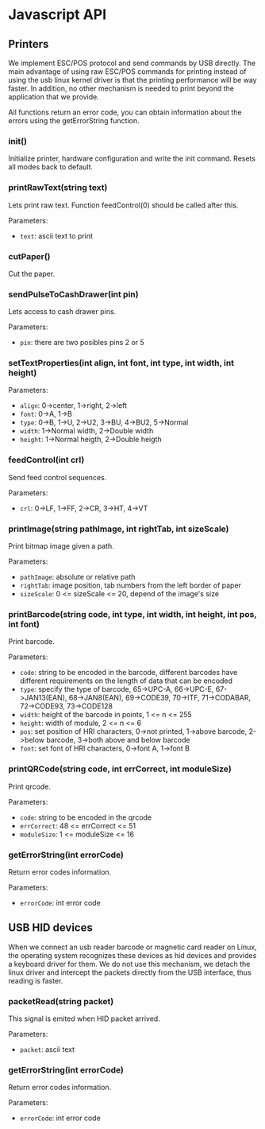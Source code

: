 # Javascript API

## Printers

We implement ESC/POS protocol and send commands by USB directly. 
The main advantage of using raw ESC/POS commands for printing instead 
of using the usb linux kernel driver is that the printing performance will be way faster.
In addition, no other mechanism is needed to print beyond the application that we provide.

All functions return an error code, you can obtain information about the errors
using the getErrorString function.

### init()

Initialize printer, hardware configuration and write the init command.
Resets all modes back to default.

### printRawText(string text)

Lets print raw text. Function feedControl(0) should be called after this. 

Parameters:
* `text`: ascii text to print

### cutPaper()

Cut the paper. 

### sendPulseToCashDrawer(int pin)

Lets access to cash drawer pins.

Parameters:
* `pin`: there are two posibles pins 2 or 5

### setTextProperties(int align, int font, int type, int width, int height)

Parameters:
* `align`: 0->center, 1->right, 2->left
* `font`: 0->A, 1->B
* `type`: 0->B, 1->U, 2->U2, 3->BU, 4->BU2, 5->Normal
* `width`: 1->Normal width, 2->Double width
* `height`: 1->Normal heigth, 2->Double heigth

### feedControl(int crl)

Send feed control sequences.

Parameters:
* `crl`: 0->LF, 1->FF, 2->CR, 3->HT, 4->VT

### printImage(string pathImage, int rightTab, int sizeScale)

Print bitmap image given a path.

Parameters:
* `pathImage`: absolute or relative path
* `rightTab`: image position, tab numbers from the left border of paper
* `sizeScale`: 0 <= sizeScale <= 20, depend of the image's size

### printBarcode(string code, int type, int width, int height, int pos, int font)

Print barcode.

Parameters:
* `code`: string to be encoded in the barcode, different barcodes have 
		  different requirements on the length of data that can be encoded
* `type`: specify the type of barcode, 65->UPC-A, 66->UPC-E, 67->JAN13(EAN),
		  68->JAN8(EAN), 69->CODE39, 70->ITF, 71->CODABAR, 72->CODE93, 73->CODE128
* `width`: height of the barcode in points, 1 <= n <= 255
* `height`: width of module, 2 <= n <= 6
* `pos`: set position of HRI characters, 0->not printed, 1->above barcode,
		 2->below barcode, 3->both above and below barcode
* `font`: set font of HRI characters, 0->font A, 1->font B

### printQRCode(string code, int errCorrect, int moduleSize)

Print qrcode.

Parameters:
* `code`: string to be encoded in the qrcode
* `errCorrect`: 48 <= errCorrect <= 51
* `moduleSize`: 1 <= moduleSize <= 16

### getErrorString(int errorCode)

Return error codes information.

Parameters:
* `errorCode`: int error code

## USB HID devices

When we connect an usb reader barcode or magnetic card reader on Linux, 
the operating system recognizes these devices as hid devices and provides 
a keyboard driver for them. We do not use this mechanism, we detach the linux 
driver and intercept the packets directly from the USB interface, thus 
reading is faster.

### packetRead(string packet)

This signal is emited when HID packet arrived.

Parameters:
* `packet`: ascii text

### getErrorString(int errorCode)

Return error codes information.

Parameters:
* `errorCode`: int error code
